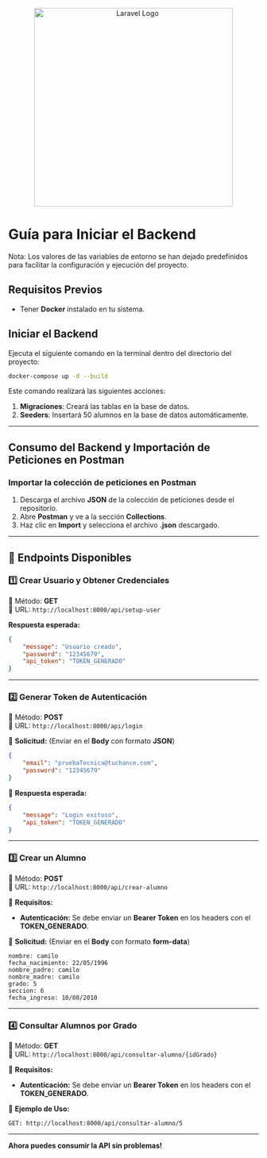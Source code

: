 <p align="center"><a href="https://laravel.com" target="_blank"><img src="https://raw.githubusercontent.com/laravel/art/master/logo-lockup/5%20SVG/2%20CMYK/1%20Full%20Color/laravel-logolockup-cmyk-red.svg" width="400" alt="Laravel Logo"></a></p>

# Guía para Iniciar el Backend
Nota: Los valores de las variables de entorno se han dejado predefinidos para facilitar la configuración y ejecución del proyecto.
## Requisitos Previos
- Tener **Docker** instalado en tu sistema.

## Iniciar el Backend
Ejecuta el siguiente comando en la terminal dentro del directorio del proyecto:

```sh
docker-compose up -d --build
```

Este comando realizará las siguientes acciones:

1. **Migraciones**: Creará las tablas en la base de datos.
2. **Seeders**: Insertará 50 alumnos en la base de datos automáticamente.

---

## Consumo del Backend y Importación de Peticiones en Postman

### Importar la colección de peticiones en Postman
1. Descarga el archivo **JSON** de la colección de peticiones desde el repositorio.
2. Abre **Postman** y ve a la sección **Collections**.
3. Haz clic en **Import** y selecciona el archivo **.json** descargado.

---

## 📡 Endpoints Disponibles

### 1️⃣ **Crear Usuario y Obtener Credenciales**
📌 Método: **GET**  
🔗 URL: `http://localhost:8000/api/setup-user`

**Respuesta esperada:**
```json
{
    "message": "Usuario creado",
    "password": "12345679",
    "api_token": "TOKEN_GENERADO"
}
```

---

### 2️⃣ **Generar Token de Autenticación**
📌 Método: **POST**  
🔗 URL: `http://localhost:8000/api/login`

🔹 **Solicitud:** (Enviar en el **Body** con formato **JSON**)
```json
{
    "email": "pruebaTecnica@tuchance.com",
    "password": "12345679"
}
```

🔹 **Respuesta esperada:**
```json
{
    "message": "Login exitoso",
    "api_token": "TOKEN_GENERADO"
}
```

---

### 3️⃣ **Crear un Alumno**
📌 Método: **POST**  
🔗 URL: `http://localhost:8000/api/crear-alumno`

🔹 **Requisitos:**
- **Autenticación:** Se debe enviar un **Bearer Token** en los headers con el **TOKEN_GENERADO**.

🔹 **Solicitud:** (Enviar en el **Body** con formato **form-data**)
```
nombre: camilo
fecha_nacimiento: 22/05/1996
nombre_padre: camilo
nombre_madre: camilo
grado: 5
seccion: 6
fecha_ingreso: 10/08/2010
```

---

### 4️⃣ **Consultar Alumnos por Grado**
📌 Método: **GET**  
🔗 URL: `http://localhost:8000/api/consultar-alumno/{idGrado}`

🔹 **Requisitos:**
- **Autenticación:** Se debe enviar un **Bearer Token** en los headers con el **TOKEN_GENERADO**.

🔹 **Ejemplo de Uso:**
```
GET: http://localhost:8000/api/consultar-alumno/5
```

---

 **Ahora puedes consumir la API sin problemas!**

